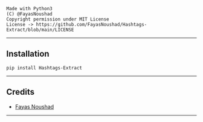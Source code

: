 ```
Made with Python3
(C) @FayasNoushad
Copyright permission under MIT License
License -> https://github.com/FayasNoushad/Hashtags-Extract/blob/main/LICENSE
```

---

## Installation

```
pip install Hashtags-Extract
```

---

## Credits

- [Fayas Noushad](https://github.com/FayasNoushad)

---
